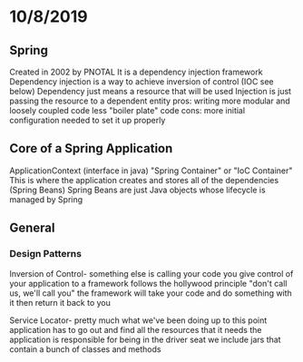# 10/8/2019

## Spring

Created in 2002 by PNOTAL
It is a dependency injection framework
Dependency injection is a way to achieve inversion of control (IOC see below)
Dependency just means a resource that will be used
Injection is just passing the resource to a dependent entity
pros: writing more modular and loosely coupled code
      less "boiler plate" code
cons: more initial configuration needed to set it up properly

## Core of a Spring Application

ApplicationContext (interface in java)
"Spring Container" or "IoC Container"
This is where the application creates and stores all of the dependencies (Spring Beans)
Spring Beans are just Java objects whose lifecycle is managed by Spring


## General

### Design Patterns

Inversion of Control-
something else is calling your code
you give control of your application to a framework
follows the hollywood principle
"don't call us, we'll call you"
the framework will take your code and do something with it then return it back to you

Service Locator-
pretty much what we've been doing up to this point
application has to go out and find all the resources that it needs
the application is responsible for being in the driver seat
we include jars that contain a bunch of classes and methods
